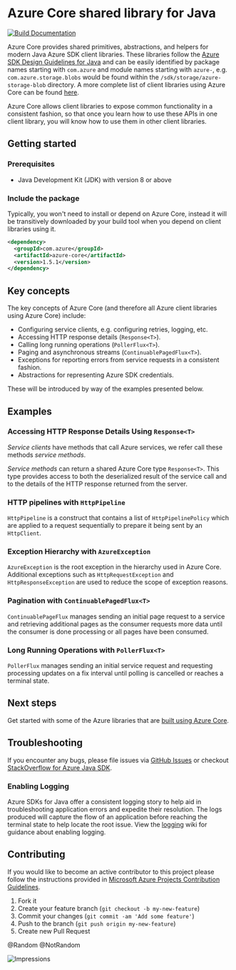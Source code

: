# Azure Core shared library for Java

[![Build Documentation](https://img.shields.io/badge/documentation-published-blue.svg)](https://azure.github.io/azure-sdk-for-java)

Azure Core provides shared primitives, abstractions, and helpers for modern Java Azure SDK client libraries. These libraries follow the [Azure SDK Design Guidelines for Java](https://azure.github.io/azure-sdk/java_introduction.html) and can be easily identified by package names starting with
`com.azure` and module names starting with `azure-`, e.g. `com.azure.storage.blobs` would be found within the `/sdk/storage/azure-storage-blob` directory. A more complete list of client libraries using Azure Core can be found [here](https://azure.github.io/azure-sdk/releases/latest/#java-packages).

Azure Core allows client libraries to expose common functionality in a consistent fashion, so that once you learn how to use these APIs in one client library, you will know how to use them in other client libraries.

## Getting started

### Prerequisites

- Java Development Kit (JDK) with version 8 or above

### Include the package

Typically, you won't need to install or depend on Azure Core, instead it will be transitively downloaded by your build tool when you depend on client libraries using it.

[//]: # ({x-version-update-start;com.azure:azure-core;current})
```xml
<dependency>
  <groupId>com.azure</groupId>
  <artifactId>azure-core</artifactId>
  <version>1.5.1</version>
</dependency>
```
[//]: # ({x-version-update-end})

## Key concepts

The key concepts of Azure Core (and therefore all Azure client libraries using Azure Core) include:

- Configuring service clients, e.g. configuring retries, logging, etc.
- Accessing HTTP response details (`Response<T>`).
- Calling long running operations (`PollerFlux<T>`).
- Paging and asynchronous streams (`ContinuablePagedFlux<T>`).
- Exceptions for reporting errors from service requests in a consistent fashion.
- Abstractions for representing Azure SDK credentials.

These will be introduced by way of the examples presented below.

## Examples

### Accessing HTTP Response Details Using `Response<T>`

_Service clients_ have methods that call Azure services, we refer call these methods _service methods_.

_Service methods_ can return a shared Azure Core type `Response<T>`. This type provides access to both the deserialized result of the service call and to the details of the HTTP response returned from the server.

### HTTP pipelines with `HttpPipeline`

`HttpPipeline` is a construct that contains a list of `HttpPipelinePolicy` which are applied to a request sequentially to prepare it being sent by an `HttpClient`.

### Exception Hierarchy with `AzureException`

`AzureException` is the root exception in the hierarchy used in Azure Core. Additional exceptions such as `HttpRequestException` and `HttpResponseException` are used
to reduce the scope of exception reasons.

### Pagination with `ContinuablePagedFlux<T>`

`ContinuablePageFlux` manages sending an initial page request to a service and retrieving additional pages as the consumer requests more data until the consumer is
done processing or all pages have been consumed.

### Long Running Operations with `PollerFlux<T>`

`PollerFlux` manages sending an initial service request and requesting processing updates on a fix interval until polling is cancelled or reaches a terminal state.

## Next steps

Get started with some of the Azure libraries that are [built using Azure Core](https://azure.github.io/azure-sdk/releases/latest/#java).

## Troubleshooting

If you encounter any bugs, please file issues via [GitHub
Issues](https://github.com/Azure/azure-sdk-for-java/issues/new/choose) or checkout [StackOverflow for Azure Java
SDK](http://stackoverflow.com/questions/tagged/azure-java-sdk).

### Enabling Logging

Azure SDKs for Java offer a consistent logging story to help aid in troubleshooting application errors and expedite
their resolution. The logs produced will capture the flow of an application before reaching the terminal state to help
locate the root issue. View the [logging][logging] wiki for guidance about enabling logging.

## Contributing

If you would like to become an active contributor to this project please follow the instructions provided in
[Microsoft Azure Projects Contribution Guidelines](http://azure.github.io/guidelines.html).

1. Fork it
2. Create your feature branch (`git checkout -b my-new-feature`)
3. Commit your changes (`git commit -am 'Add some feature'`)
4. Push to the branch (`git push origin my-new-feature`)
5. Create new Pull Request

@Random
@NotRandom

<!-- links -->
[logging]: https://github.com/Azure/azure-sdk-for-java/wiki/Logging-with-Azure-SDK

![Impressions](https://azure-sdk-impressions.azurewebsites.net/api/impressions/azure-sdk-for-java%2Fsdk%2Fcore%2Fazure-core%2FREADME.png)
